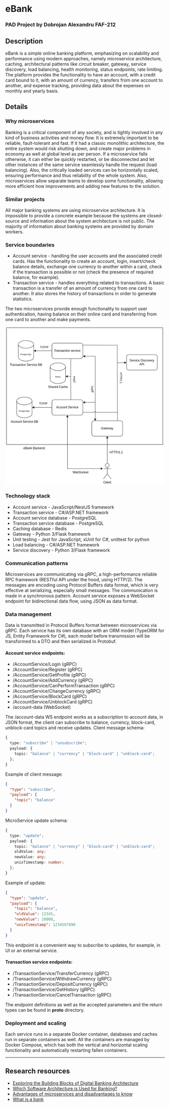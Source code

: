 # eBank
### PAD Project by Dobrojan Alexandru FAF-212


## Description
eBank is a simple online banking platform, emphasizing on scalability and performance using modern approaches, namely microservice architecture, caching, 
architectural patterns like circuit breaker, gateway, service discovery, load balancing, health monitoring, status endpoints, rate limiting.
The platform provides the functionality to have an account, with a credit card bound to it, with an amount of currency, transfers from one account to another, and
expense tracking, providing data about the expenses on monthly and yearly basis.


## Details
### Why microservices
Banking is a critical component of any society, and is tightly involved in any kind of business activities and money flow. It is extremely important to be reliable,
fault-tolerant and fast. If it had a classic monolithic architecture, the entire system would risk shutting down, and create major problems in economy as well at global level
as per person. If a microservice falls otherwise, it can either be quickly restarted, or be disconnected and let other instances of the same service seamlessly handle the request (load balancing). 
Also, the critically loaded services can be horizontally scaled, ensuring performance and thus reliability of the whole system. Also, microservices allow separate teams to
develop some functionality, allowing more efficient how improvements and adding new features to the solution.

### Similar projects 
All major banking systems are using microservice architecture. It is impossible to provide a concrete example because the systems are closed-source and information about the system
architecture is not public. The majority of information about banking systems are provided by domain workers.

### Service boundaries
  - Account service - handling the user accounts and the associated credit cards. Has the functionality to create an account, login, insert/check balance details, exchange one currency to another within a card,
check if the transaction is possible or not (check the presence of required balance, for example).
  - Transaction service - handles everything related to transactions. A basic transaction is a transfer of an amount of currency from one card to another. It also stores the history of transactions in order to generate
statistics.

The two microservices provide enough functionality to support user authentication, having balance on their online card and transferring from one card to another and make payments.

![System architecture](./images/pad-lab-1-services.webp)

### Technology stack
  - Account service - JavaScript/NestJS framework
  - Transaction service - C#/ASP.NET framework
  - Account service database - PostgreSQL
  - Transaction service database - PostgreSQL
  - Caching database - Redis
  - Gateway - Python 3/Flask framework
  - Unit testing - Jest for JavaScript, xUnit for C#, unittest for python
  - Load balancing - C#/ASP.NET framework
  - Service discovery - Python 3/Flask framework

### Communication patterns
Microservices are communicating via gRPC, a high-performance reliable RPC framework (RESTful API under the hood, using HTTP/2). The messages are encoding using Protocol Buffers data format, which is very effective at serializing, 
especially small messages. The communication is made in a synchronous pattern. Account service exposes a WebSocket endpoint for bidirectional data flow, using JSON as data format.

### Data management
Data is transmitted in Protocol Buffers format between microservices via gRPC. Each service has its own database with an ORM model (TypeORM for JS, Entity Framework for C#), each model before transmission will be transformed to a 
DTO and then serialized in Protobuf.

#### Account service endpoints:
  - /AccountService/Login (gRPC)
  - /AccountService/Register (gRPC)
  - /AccountService/GetProfile (gRPC)
  - /AccountService/AddCurrency (gRPC)
  - /AccountService/CanPerformTransaction (gRPC)
  - /AccountService/ChangeCurrency (gRPC)
  - /AccountService/BlockCard (gRPC)
  - /AccountService/UnblockCard (gRPC)
  - /account-data (WebSocket)

The /account-data WS endpoint works as a subscription to account data, in JSON format, the client can subscribe to balance, currency, block-card, unblock-card topics and receive updates.
Client message schema: 
```ts
{
  type: "subscribe" | "unsubscribe";
  payload: {
    topic: "balance" | "currency" | "block-card" | "unblock-card";
  };
}
```
Example of client message:
```json
{
  "type": "subscribe",
  "payload": {
    "topic": "balance"
  }
}
```

MicroService update schema: 
```ts
{
  type: "update";
  payload: {
    topic: "balance" | "currency" | "block-card" | "unblock-card";
    oldValue: any;
    newValue: any;
    unixTimestamp: number;
  };
}
```
Example of update:
```json
{
  "type": "update",
  "payload": {
    "topic": "balance",
    "oldValue": 12345,
    "newValue": 20000,
    "unixTimestamp": 1234567890
  }
}
```
This endpoint is a convenient way to subscribe to updates, for example, in UI or an external service.

#### Transaction service endpoints:
  - /TransactionService/TransferCurrency (gRPC)
  - /TransactionService/WithdrawCurrency (gRPC)
  - /TransactionService/DepositCurrency (gRPC)
  - /TransactionService/GetHistory (gRPC)
  - /TransactionService/CancelTransaction (gRPC)

The endpoint definitions as well as the accepted parameters and the return types can be found in **proto** directory.

### Deployment and scaling
Each service runs in a separate Docker container, databases and caches run in separate containers as well. All the containers are managed by Docker Compose, which has both the vertical and 
horizontal scaling functionality and automatically restarting fallen containers.

---

## Research resources
  - [Exploring the Building Blocks of Digital Banking Architecture](https://inoxoft.com/blog/10-requirements-for-building-digital-banking-architecture/)
  - [Which Software Architecture is Used for Banking?](https://medium.com/@linnea.paul.873/which-software-architecture-is-used-for-banking-5c3b251c59d0)
  - [Advantages of microservices and disadvantages to know](https://www.atlassian.com/microservices/cloud-computing/advantages-of-microservices)
  - [What is a bank](https://www.imf.org/external/pubs/ft/fandd/2012/03/basics.htm)
